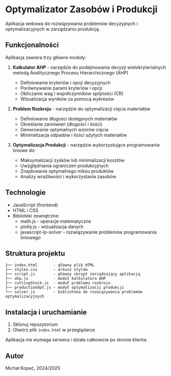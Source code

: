 # Optymalizator Zasobów i Produkcji

Aplikacja webowa do rozwiązywania problemów decyzyjnych i optymalizacyjnych w zarządzaniu produkcją.

## Funkcjonalności

Aplikacja zawiera trzy główne moduły:

1. **Kalkulator AHP** - narzędzie do podejmowania decyzji wielokryterialnych metodą Analitycznego Procesu Hierarchicznego (AHP)
   - Definiowanie kryteriów i opcji decyzyjnych
   - Porównywanie parami kryteriów i opcji
   - Obliczanie wag i współczynników spójności (CR)
   - Wizualizacja wyników za pomocą wykresów

2. **Problem Rozkroju** - narzędzie do optymalizacji cięcia materiałów
   - Definiowanie długości dostępnych materiałów
   - Określanie zamówień (długości i ilości)
   - Generowanie optymalnych wzorów cięcia
   - Minimalizacja odpadów i ilości użytych materiałów

3. **Optymalizacja Produkcji** - narzędzie wykorzystujące programowanie liniowe do:
   - Maksymalizacji zysków lub minimalizacji kosztów
   - Uwzględniania ograniczeń produkcyjnych
   - Znajdowania optymalnego miksu produktów
   - Analizy wrażliwości i wykorzystania zasobów

## Technologie

- JavaScript (frontend)
- HTML i CSS
- Biblioteki zewnętrzne:
  - math.js - operacje matematyczne
  - plotly.js - wizualizacja danych
  - javascript-lp-solver - rozwiązywanie problemów programowania liniowego

## Struktura projektu

```
├── index.html       - główny plik HTML
├── styles.css       - arkusz stylów
├── script.js        - główny skrypt zarządzający aplikacją
├── ahp.js           - moduł kalkulatora AHP
├── cuttingStock.js  - moduł problemu rozkroju
├── productionOpt.js - moduł optymalizacji produkcji
└── solver.js        - biblioteka do rozwiązywania problemów optymalizacyjnych
```

## Instalacja i uruchamianie

1. Sklonuj repozytorium
2. Otwórz plik `index.html` w przeglądarce

Aplikacja nie wymaga serwera i działa całkowicie po stronie klienta.

## Autor

Michał Kopeć, 2024/2025
